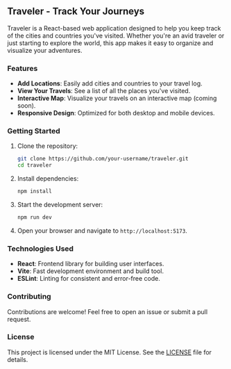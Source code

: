 ## Traveler - Track Your Journeys

Traveler is a React-based web application designed to help you keep track of the cities and countries you've visited. Whether you're an avid traveler or just starting to explore the world, this app makes it easy to organize and visualize your adventures.

### Features

- **Add Locations**: Easily add cities and countries to your travel log.
- **View Your Travels**: See a list of all the places you've visited.
- **Interactive Map**: Visualize your travels on an interactive map (coming soon).
- **Responsive Design**: Optimized for both desktop and mobile devices.

### Getting Started

1. Clone the repository:

   ```bash
   git clone https://github.com/your-username/traveler.git
   cd traveler
   ```

2. Install dependencies:

   ```bash
   npm install
   ```

3. Start the development server:

   ```bash
   npm run dev
   ```

4. Open your browser and navigate to `http://localhost:5173`.

### Technologies Used

- **React**: Frontend library for building user interfaces.
- **Vite**: Fast development environment and build tool.
- **ESLint**: Linting for consistent and error-free code.

### Contributing

Contributions are welcome! Feel free to open an issue or submit a pull request.

### License

This project is licensed under the MIT License. See the [LICENSE](LICENSE) file for details.
